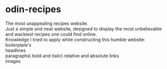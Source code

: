 # odin-recipes
The most unappealing recipes website.\
Just a simple and neat website, designed to display the most unbelievable and wackiest recipes one could find online.
\
Knowledge I tried to apply while constructing this humble website:\
boilerplate's\
headlines\
paragraphs\ 
bold and italic\ 
relative and absolute links\
images